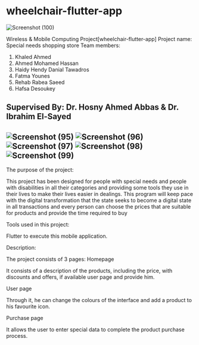# wheelchair-flutter-app
![Screenshot (100)](https://user-images.githubusercontent.com/58705759/209854559-6b7b02b9-25fa-401c-adf6-32144660806d.png)

Wireless & Mobile Computing Project[wheelchair-flutter-app]
Project name: Special needs shopping store
Team members:
1.	Khaled Ahmed
2.	Ahmed Mohamed Hassan
3.	Haidy Hendy Danial Tawadros
4.	Fatma Younes
5.	Rehab Rabea Saeed
6.	Hafsa Desoukey

Supervised By: 
Dr. Hosny Ahmed Abbas
&
Dr. Ibrahim El-Sayed
-------------------------------------------------------------------

![Screenshot (95)](https://user-images.githubusercontent.com/58705759/209854717-83ad209e-a8f1-4498-84dd-3788ac38b424.png)
![Screenshot (96)](https://user-images.githubusercontent.com/58705759/209854812-e947eba5-0455-4840-994d-31178f27ea02.png)
![Screenshot (97)](https://user-images.githubusercontent.com/58705759/209854819-5cae73f1-1618-4d83-8fcd-521a1f9baaac.png)
![Screenshot (98)](https://user-images.githubusercontent.com/58705759/209854828-97b39631-3e34-4e46-b5c0-59fe36973d08.png)
![Screenshot (99)](https://user-images.githubusercontent.com/58705759/209854859-5b83d534-437b-402f-856a-f9397edd71c5.png)
-------------------------------------------------------------------
The purpose of the project:

This project has been designed for people with special needs and people with disabilities in all their categories and providing some tools they use in their lives to make their lives easier in dealings.
This program will keep pace with the digital transformation that the state seeks to become a digital state in all transactions and every person can choose the prices that are suitable for products and provide the time required to buy


Tools used in this project:

Flutter to execute this mobile application.


Description:

The project consists of 3 pages:
Homepage

It consists of a description of the products, including the price, with discounts and offers, if available user page and provide him.



User page

Through it, he can change the colours of the interface and add a product to his favourite icon.


Purchase page

It allows the user to enter special data to complete the product purchase process.


